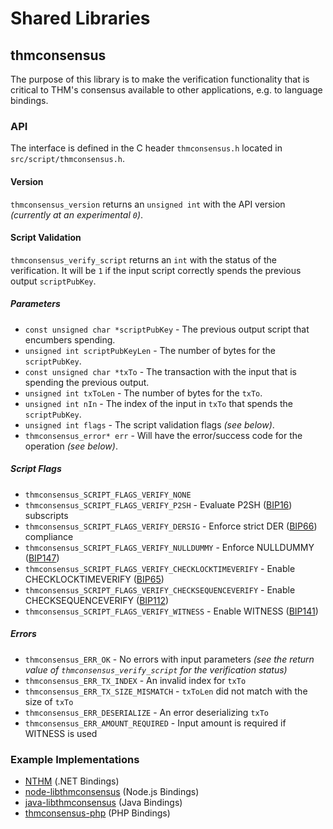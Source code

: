Shared Libraries
================

## thmconsensus

The purpose of this library is to make the verification functionality that is critical to THM's consensus available to other applications, e.g. to language bindings.

### API

The interface is defined in the C header `thmconsensus.h` located in  `src/script/thmconsensus.h`.

#### Version

`thmconsensus_version` returns an `unsigned int` with the API version *(currently at an experimental `0`)*.

#### Script Validation

`thmconsensus_verify_script` returns an `int` with the status of the verification. It will be `1` if the input script correctly spends the previous output `scriptPubKey`.

##### Parameters
- `const unsigned char *scriptPubKey` - The previous output script that encumbers spending.
- `unsigned int scriptPubKeyLen` - The number of bytes for the `scriptPubKey`.
- `const unsigned char *txTo` - The transaction with the input that is spending the previous output.
- `unsigned int txToLen` - The number of bytes for the `txTo`.
- `unsigned int nIn` - The index of the input in `txTo` that spends the `scriptPubKey`.
- `unsigned int flags` - The script validation flags *(see below)*.
- `thmconsensus_error* err` - Will have the error/success code for the operation *(see below)*.

##### Script Flags
- `thmconsensus_SCRIPT_FLAGS_VERIFY_NONE`
- `thmconsensus_SCRIPT_FLAGS_VERIFY_P2SH` - Evaluate P2SH ([BIP16](https://github.com/thm/bips/blob/master/bip-0016.mediawiki)) subscripts
- `thmconsensus_SCRIPT_FLAGS_VERIFY_DERSIG` - Enforce strict DER ([BIP66](https://github.com/thm/bips/blob/master/bip-0066.mediawiki)) compliance
- `thmconsensus_SCRIPT_FLAGS_VERIFY_NULLDUMMY` - Enforce NULLDUMMY ([BIP147](https://github.com/thm/bips/blob/master/bip-0147.mediawiki))
- `thmconsensus_SCRIPT_FLAGS_VERIFY_CHECKLOCKTIMEVERIFY` - Enable CHECKLOCKTIMEVERIFY ([BIP65](https://github.com/thm/bips/blob/master/bip-0065.mediawiki))
- `thmconsensus_SCRIPT_FLAGS_VERIFY_CHECKSEQUENCEVERIFY` - Enable CHECKSEQUENCEVERIFY ([BIP112](https://github.com/thm/bips/blob/master/bip-0112.mediawiki))
- `thmconsensus_SCRIPT_FLAGS_VERIFY_WITNESS` - Enable WITNESS ([BIP141](https://github.com/thm/bips/blob/master/bip-0141.mediawiki))

##### Errors
- `thmconsensus_ERR_OK` - No errors with input parameters *(see the return value of `thmconsensus_verify_script` for the verification status)*
- `thmconsensus_ERR_TX_INDEX` - An invalid index for `txTo`
- `thmconsensus_ERR_TX_SIZE_MISMATCH` - `txToLen` did not match with the size of `txTo`
- `thmconsensus_ERR_DESERIALIZE` - An error deserializing `txTo`
- `thmconsensus_ERR_AMOUNT_REQUIRED` - Input amount is required if WITNESS is used

### Example Implementations
- [NTHM](https://github.com/NicolasDorier/NTHM/blob/master/NTHM/Script.cs#L814) (.NET Bindings)
- [node-libthmconsensus](https://github.com/bitpay/node-libthmconsensus) (Node.js Bindings)
- [java-libthmconsensus](https://github.com/dexX7/java-libthmconsensus) (Java Bindings)
- [thmconsensus-php](https://github.com/Bit-Wasp/thmconsensus-php) (PHP Bindings)
